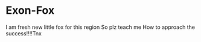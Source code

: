 # Exon-Fox
I am fresh new little fox for this region So plz teach me How to approach the success!!!!Tnx 
